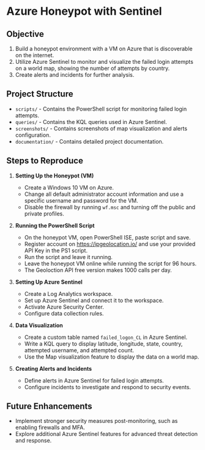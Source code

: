 # Azure Honeypot with Sentinel

## Objective
1. Build a honeypot environment with a VM on Azure that is discoverable on the internet.
2. Utilize Azure Sentinel to monitor and visualize the failed login attempts on a world map, showing the number of attempts by country.
3. Create alerts and incidents for further analysis.

## Project Structure
- `scripts/` - Contains the PowerShell script for monitoring failed login attempts.
- `queries/` - Contains the KQL queries used in Azure Sentinel.
- `screenshots/` - Contains screenshots of map visualization and alerts configuration.
- `documentation/` - Contains detailed project documentation.

## Steps to Reproduce

1. **Setting Up the Honeypot (VM)**
   - Create a Windows 10 VM on Azure.
   - Change all default administrator account information and use a specific username and password for the VM.
   - Disable the firewall by running `wf.msc` and turning off the public and private profiles.

2. **Running the PowerShell Script**
   - On the honeypot VM, open PowerShell ISE, paste script and save.
   - Register account on https://ipgeolocation.io/ and use your provided API Key in the PS1 script.
   - Run the script and leave it running.
   - Leave the honeypot VM online while running the script for 96 hours.
   - The Geoloction API free version makes 1000 calls per day.

3. **Setting Up Azure Sentinel**
   - Create a Log Analytics workspace.
   - Set up Azure Sentinel and connect it to the workspace.
   - Activate Azure Security Center.
   - Configure data collection rules.

4. **Data Visualization**
   - Create a custom table named `failed_logon_CL` in Azure Sentinel.
   - Write a KQL query to display latitude, longitude, state, country, attempted username, and attempted count.
   - Use the Map visualization feature to display the data on a world map.

5. **Creating Alerts and Incidents**
   - Define alerts in Azure Sentinel for failed login attempts.
   - Configure incidents to investigate and respond to security events.

## Future Enhancements
- Implement stronger security measures post-monitoring, such as enabling firewalls and MFA.
- Explore additional Azure Sentinel features for advanced threat detection and response.
